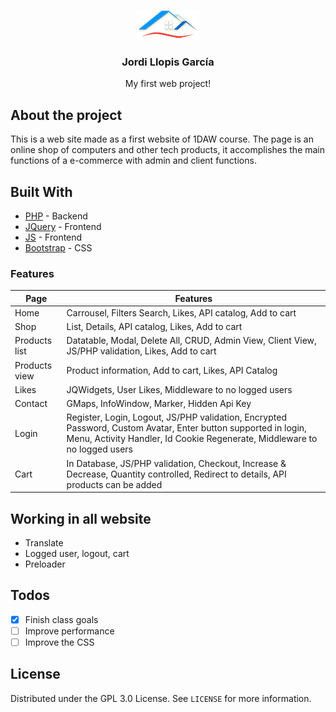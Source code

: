 <p align="center">
  <a href="https://github.com/Jordilg13/PHP_OO_MVC">
    <img src="web/view/img/logo4.png" alt="Logo">
  </a>

  <h3 align="center">Jordi Llopis García</h3>

  <p align="center">
    My first web project!
  </p>
</p>

## About the project
This is a web site made as a first website of 1DAW course. The page is an online shop of computers and other tech products, it accomplishes the main functions of a e-commerce with admin and client functions.

## Built With

* [PHP] - Backend
* [JQuery] - Frontend
* [JS] - Frontend
* [Bootstrap] - CSS 


[PHP]: <http://php.net/>
[MVC]: <https://en.wikipedia.org/wiki/Model%E2%80%93view%E2%80%93controller>
[OOP]: <https://en.wikipedia.org/wiki/Object-oriented_programming>
 [jQuery]: <http://jquery.com>
 [js]: <https://es.wikipedia.org/wiki/JavaScript>
 [Bootstrap]: <https://getbootstrap.com/>
 
### Features

| Page | Features |
|---------|-------------|
| Home | Carrousel, Filters Search, Likes, API catalog, Add to cart |
| Shop | List, Details, API catalog, Likes, Add to cart |
| Products list | Datatable, Modal, Delete All, CRUD, Admin View, Client View, JS/PHP validation,  Likes, Add to cart |
| Products view | Product information, Add to cart, Likes, API Catalog  |
| Likes | JQWidgets, User Likes, Middleware to no logged users |
| Contact | GMaps, InfoWindow, Marker, Hidden Api Key |
| Login | Register, Login, Logout, JS/PHP validation, Encrypted Password, Custom Avatar, Enter button supported in login, Menu, Activity Handler, Id Cookie Regenerate, Middleware to no logged users |
| Cart | In Database, JS/PHP validation, Checkout, Increase & Decrease, Quantity controlled, Redirect to details, API products can be added |
## Working in all website
* Translate
* Logged user, logout, cart
* Preloader

## Todos
- [x] Finish class goals
- [ ] Improve performance
- [ ] Improve the CSS

## License

Distributed under the GPL 3.0 License. See `LICENSE` for more information.